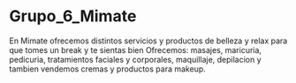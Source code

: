 # Grupo_6_Mimate
En Mimate ofrecemos distintos servicios y productos de belleza y relax para que tomes un break y te sientas bien
Ofrecemos: masajes, maricuria, pedicuria, tratamientos faciales y corporales, maquillaje, depilacion y tambien vendemos cremas y productos para makeup.
